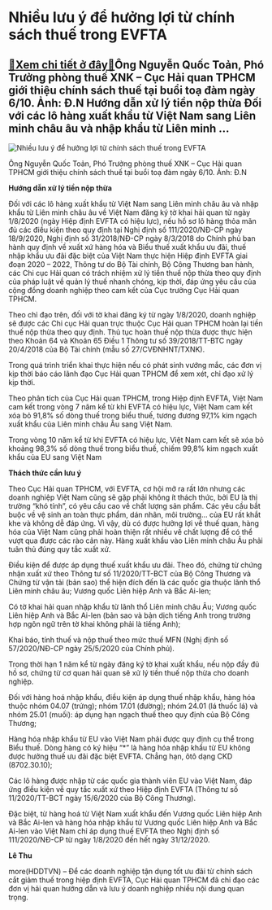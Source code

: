 Nhiều lưu ý để hưởng lợi từ chính sách thuế trong EVFTA
=======================================================

[:gift:Xem chi tiết ở đây:gift:](https://hddtvn.com/nhieu-luu-y-de-huong-loi-tu-chinh-sach-thue-trong-evfta/)Ông Nguyễn Quốc Toản, Phó Trưởng phòng thuế XNK – Cục Hải quan TPHCM giới thiệu chính sách thuế tại buổi toạ đàm ngày 6/10. Ảnh: Đ.N Hướng dẫn xử lý tiền nộp thừa Đối với các lô hàng xuất khẩu từ Việt Nam sang Liên minh châu âu và nhập khẩu từ Liên minh …
---------------------------------------------------------------------------------------------------------------------------------------------------------------------------------------------------------------------------------------------------------------





![Nhiều lưu ý để hưởng lợi từ chính sách thuế trong EVFTA](https://haiquanonline.com.vn/stores/news_dataimages/hoalt/102020/08/16/in_article/0616_Anh_ToYn.jpg?rt=20201008160618 "Nhiều lưu ý để hưởng lợi từ chính sách thuế trong EVFTA")


Ông Nguyễn Quốc Toản, Phó Trưởng phòng thuế XNK – Cục Hải quan TPHCM giới thiệu chính sách thuế tại buổi toạ đàm ngày 6/10. Ảnh: Đ.N



**Hướng dẫn xử lý tiền nộp thừa**


Đối với các lô hàng xuất khẩu từ Việt Nam sang Liên minh châu âu và nhập khẩu từ Liên minh châu âu về Việt Nam đăng ký tờ khai hải quan từ ngày 1/8/2020 (ngày Hiệp định EVFTA có hiệu lực), nếu hồ sơ lô hàng thỏa mãn đủ các điều kiện theo quy định tại Nghị định số 111/2020/NĐ-CP ngày 18/9/2020, Nghị định số 31/2018/NĐ-CP ngày 8/3/2018 do Chính phủ ban hành quy định về xuất xứ hàng hóa và Biểu thuế xuất khẩu ưu đãi, thuế nhập khẩu ưu đãi đặc biệt của Việt Nam thực hiện Hiệp định EVFTA giai đoạn 2020 – 2022, Thông tư do Bộ Tài chính, Bộ Công Thương ban hành, các Chi cục Hải quan có trách nhiệm xử lý tiền thuế nộp thừa theo quy định của pháp luật về quản lý thuế nhanh chóng, kịp thời, đáp ứng yêu cầu của cộng đồng doanh nghiệp theo cam kết của Cục trưởng Cục Hải quan TPHCM.


Theo chỉ đạo trên, đối với tờ khai đăng ký từ ngày 1/8/2020, doanh nghiệp sẽ được các Chi cục Hải quan trực thuộc Cục Hải quan TPHCM hoàn lại tiền thuế nộp thừa theo quy định. Thủ tục hoàn thuế nộp thừa được thực hiện theo Khoản 64 và Khoản 65 Điều 1 Thông tư số 39/2018/TT-BTC ngày 20/4/2018 của Bộ Tài chính (mẫu số 27/CVĐNHNT/TXNK).


Trong quá trình triển khai thực hiện nếu có phát sinh vướng mắc, các đơn vị kịp thời báo cáo lãnh đạo Cục Hải quan TPHCM để xem xét, chỉ đạo xử lý kịp thời.


Theo phân tích của Cục Hải quan TPHCM, trong Hiệp định EVFTA, Việt Nam cam kết trong vòng 7 năm kể từ khi EVFTA có hiệu lực, Việt Nam cam kết xóa bỏ 91,8% số dòng thuế trong biểu thuế, tương đương 97,1% kim ngạch xuất khẩu của Liên minh châu Âu sang Việt Nam.


Trong vòng 10 năm kể từ khi EVFTA có hiệu lực, Việt Nam cam kết sẽ xóa bỏ khoảng 98,3% số dòng thuế trong biểu thuế, chiếm 99,8% kim ngạch xuất khẩu của EU sang Việt Nam


**Thách thức cần lưu ý**


Theo Cục Hải quan TPHCM, với EVFTA, cơ hội mở ra rất lớn nhưng các doanh nghiệp Việt Nam cũng sẽ gặp phải không ít thách thức, bởi EU là thị trường “khó tính”, có yêu cầu cao về chất lượng sản phẩm. Các yêu cầu bắt buộc về vệ sinh an toàn thực phẩm, dán nhãn, môi trường… của EU rất khắt khe và không dễ đáp ứng. Vì vậy, dù có được hưởng lợi về thuế quan, hàng hóa của Việt Nam cũng phải hoàn thiện rất nhiều về chất lượng để có thể vượt qua được các rào cản này. Hàng xuất khẩu vào Liên minh châu Âu phải tuân thủ đúng quy tắc xuất xứ.


Điều kiện để được áp dụng thuế xuất khẩu ưu đãi. Theo đó, chứng từ chứng nhận xuất xứ theo Thông tư số 11/2020/TT-BCT của Bộ Công Thương và Chứng từ vận tải (bản sao) thể hiện đích đến là các quốc gia thuộc lãnh thổ Liên minh châu âu; Vương quốc Liên hiệp Anh và Bắc Ai-len;


Có tờ khai hải quan nhập khẩu từ lãnh thổ Liên minh châu Âu; Vương quốc Liên hiệp Anh và Bắc Ai-len (bản sao và bản dịch tiếng Anh trong trường hợp ngôn ngữ trên tờ khai không phải là tiếng Anh);


Khai báo, tính thuế và nộp thuế theo mức thuế MFN (Nghị định số 57/2020/NĐ-CP ngày 25/5/2020 của Chính phủ).


Trong thời hạn 1 năm kể từ ngày đăng ký tờ khai xuất khẩu, nếu nộp đầy đủ hồ sơ, chứng từ cơ quan hải quan sẽ xử lý tiền thuế nộp thừa cho doanh nghiệp.


Đối với hàng hoá nhập khẩu, điều kiện áp dụng thuế nhập khẩu, hàng hóa thuộc nhóm 04.07 (trứng); nhóm 17.01 (đường); nhóm 24.01 (lá thuốc lá) và nhóm 25.01 (muối): áp dụng hạn ngạch thuế theo quy định của Bộ Công Thương;


Hàng hóa nhập khẩu từ EU vào Việt Nam phải được quy định cụ thể trong Biểu thuế. Dòng hàng có ký hiệu “*” là hàng hóa nhập khẩu từ EU không được hưởng thuế ưu đãi đặc biệt EVFTA. Chẳng hạn, ôtô dạng CKD (8702.30.10);


Các lô hàng được nhập từ các quốc gia thành viên EU vào Việt Nam, đáp ứng điều kiện về quy tắc xuất xứ theo Hiệp định EVFTA (Thông tư số 11/2020/TT-BCT ngày 15/6/2020 của Bộ Công Thương).


Đặc biệt, từ hàng hoá từ Việt Nam xuất khẩu đến Vương quốc Liên hiệp Anh và Bắc Ai-len và hàng hóa nhập khẩu từ Vương quốc Liên hiệp Anh và Bắc Ai-len vào Việt Nam chỉ áp dụng thuế EVFTA theo Nghị định số 111/2020/NĐ-CP từ ngày 1/8/2020 đến hết ngày 31/12/2020.




**Lê Thu**



more(HDDTVN) – Để các doanh nghiệp tận dụng tốt ưu đãi từ chính sách cắt giảm thuế trong hiệp định EVFTA, Cục Hải quan TPHCM đã chỉ đạo các đơn vị hải quan hướng dẫn và lưu ý doanh nghiệp nhiều nội dung quan trọng.


